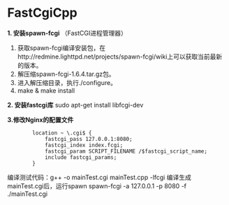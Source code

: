 # FastCgiCpp

**1. 安装spawn-fcgi** （FastCGI进程管理器）

1. 获取spawn-fcgi编译安装包，在http://redmine.lighttpd.net/projects/spawn-fcgi/wiki上可以获取当前最新的版本。
2. 解压缩spawn-fcgi-1.6.4.tar.gz包。
3. 进入解压缩目录，执行./configure。
4. make & make install

**2. 安装fastcgi库**
sudo apt-get install libfcgi-dev

**3.修改Nginx的配置文件**

```
        location ~ \.cgi$ {
            fastcgi_pass 127.0.0.1:8080;
            fastcgi_index index.fcgi;
            fastcgi_param SCRIPT_FILENAME /$fastcgi_script_name;
            include fastcgi_params;
        }
```

编译测试代码：g++ -o mainTest.cgi mainTest.cpp -lfcgi 
编译生成mainTest.cgi后，运行spawn
spawn-fcgi -a 127.0.0.1 -p 8080 -f ./mainTest.cgi
